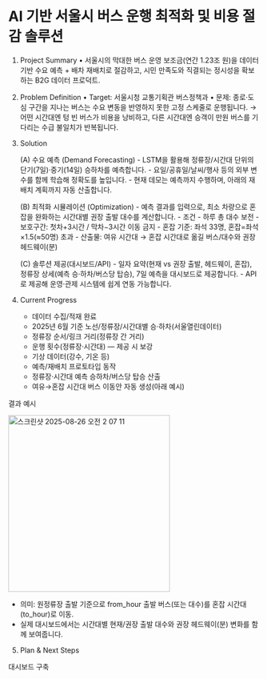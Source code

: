 # AI 기반 서울시 버스 운행 최적화 및 비용 절감 솔루션

1) Project Summary
	•	서울시의 막대한 버스 운영 보조금(연간 1.23조 원)을 데이터 기반 수요 예측 + 배차 재배치로 절감하고, 시민 만족도와 직결되는 정시성을 확보하는 B2G 데이터 프로덕트.

2) Problem Definition
	•	Target: 서울시청 교통기획관 버스정책과
	•	문제: 종로·도심 구간을 지나는 버스는 수요 변동을 반영하지 못한 고정 스케줄로 운행됩니다.
→ 어떤 시간대엔 텅 빈 버스가 비용을 낭비하고, 다른 시간대엔 승객이 만원 버스를 기다리는 수급 불일치가 반복됩니다.

3) Solution

	(A) 수요 예측 (Demand Forecasting)
   		- LSTM을 활용해 정류장/시간대 단위의 단기(7일)·중기(14일) 승하차를 예측합니다.
		- 요일/공휴일/날씨/행사 등의 외부 변수를 함께 학습해 정확도를 높입니다.
   		- 현재 데모는 예측까지 수행하며, 아래의 재배치 계획까지 자동 산출합니다.
	
	(B) 최적화 시뮬레이션 (Optimization)
		- 예측 결과를 입력으로, 최소 차량으로 혼잡을 완화하는 시간대별 권장 출발 대수를 계산합니다.
   		- 조건
   		- 하루 총 대수 보전
   		- 보호구간: 첫차+3시간 / 막차−3시간 이동 금지
   		- 혼잡 기준: 좌석 33명, 혼잡=좌석×1.5(≈50명) 초과
   		- 산출물: 여유 시간대 → 혼잡 시간대로 옮길 버스/대수와 권장 헤드웨이(분)
	
	(C) 솔루션 제공(대시보드/API)
   		- 일자 요약(현재 vs 권장 출발, 헤드웨이, 혼잡), 정류장 상세(예측 승·하차/버스당 탑승), 7일 예측을 대시보드로 제공합니다.
   		- API로 제공해 운영·관제 시스템에 쉽게 연동 가능합니다.


4) Current Progress
	- 데이터 수집/적재 완료
	- 2025년 6월 기준 노선/정류장/시간대별 승·하차(서울열린데이터)
	- 정류장 순서/링크 거리(정류장 간 거리)
	- 운행 횟수(정류장·시간대) — 제공 시 보강
	- 기상 데이터(강수, 기온 등)
	- 예측/재배치 프로토타입 동작
	- 정류장·시간대 예측 승하차/버스당 탑승 산출
	- 여유→혼잡 시간대 버스 이동안 자동 생성(아래 예시)

결과 예시


<img width="323" height="353" alt="스크린샷 2025-08-26 오전 2 07 11" src="https://github.com/user-attachments/assets/de5d8c4a-4d8c-4c0d-9844-d288c9e49628" />

- 의미: 원정류장 출발 기준으로 from_hour 출발 버스(또는 대수)를 혼잡 시간대(to_hour)로 이동.
- 실제 대시보드에서는 시간대별 현재/권장 출발 대수와 권장 헤드웨이(분) 변화를 함께 보여줍니다.


5) Plan & Next Steps

대시보드 구축

